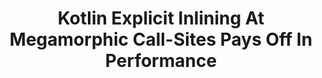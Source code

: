 ---
title: "Kotlin Explicit Inlining At Megamorphic Call-Sites Pays Off In Performance"
link: "https://ionutbalosin.com/2019/03/kotlin-explicit-inlining-at-megamorphic-call-sites-pays-off-in-performance/"
---